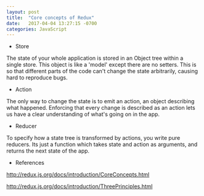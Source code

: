 ```yaml
---
layout: post
title:  "Core concepts of Redux"
date:   2017-04-04 13:27:15 -0700
categories: JavaScript
---
```


- Store

The state of your whole application is stored in an
Object tree within a single store.
This object is like a 'model' except there are no setters.
This is so that different parts of the code can't change
the state arbitrarily, causing hard to reproduce bugs.


- Action

The only way to change the state is to emit an action,
an object describing what happened.
Enforcing that every change is described as an action lets
us have a clear understanding of what's going on in the app.


- Reducer

To specify how a state tree is transformed by actions,
you write pure reducers.
Its just a function which takes state and action as arguments,
and returns the next state of the app.

- References

http://redux.js.org/docs/introduction/CoreConcepts.html

http://redux.js.org/docs/introduction/ThreePrinciples.html
